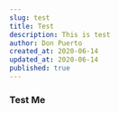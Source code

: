 ```yaml
---
slug: test
title: Test
description: This is test
author: Don Puerto
created_at: 2020-06-14
updated_at: 2020-06-14
published: true
---
```


### Test Me

